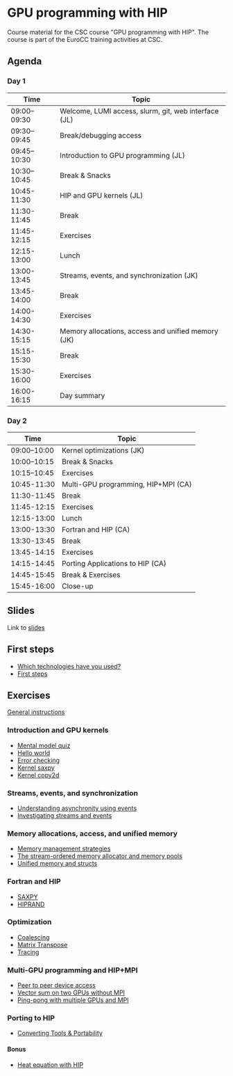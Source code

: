 # GPU programming with HIP

Course material for the CSC course "GPU programming with HIP". The course is
part of the EuroCC training activities at CSC.

## Agenda

### Day 1

| Time | Topic |
| ---- | ----- |
| 09:00–09:30 | Welcome, LUMI access, slurm, git, web interface (JL) |
| 09:30–09:45 | Break/debugging access |
| 09:45–10:30 | Introduction to GPU programming (JL) |
| 10:30–10:45 | Break & Snacks |
| 10:45-11:30 | HIP and GPU kernels (JL) |
| 11:30-11:45 | Break |
| 11:45-12:15 | Exercises |
| 12:15-13:00 | Lunch |
| 13:00-13:45 | Streams, events, and synchronization (JK) |
| 13:45-14:00 | Break |
| 14:00-14:30 | Exercises |
| 14:30-15:15 | Memory allocations, access and unified memory (JK) |
| 15:15-15:30 | Break |
| 15:30-16:00 | Exercises |
| 16:00-16:15 | Day summary |


### Day 2

| Time | Topic |
| ---- | ----- |
| 09:00–10:00 | Kernel optimizations (JK) |
| 10:00–10:15 | Break & Snacks |
| 10:15–10:45 | Exercises |
| 10:45-11:30 | Multi-GPU programming, HIP+MPI (CA) |
| 11:30-11:45 | Break |
| 11:45-12:15 | Exercises |
| 12:15-13:00 | Lunch |
| 13:00-13:30 | Fortran and HIP (CA) |
| 13:30-13:45 | Break |
| 13:45-14:15 | Exercises  |
| 14:15-14:45 | Porting Applications to HIP (CA) |
| 14:45-15:45 | Break & Exercises |
| 15:45-16:00 | Close-up | 


## Slides

Link to [slides](https://csc-training.github.io/hip-programming/)

## First steps
- [Which technologies have you used?](https://strawpoll.com/w4nWWYReQnA)
- [First steps](first_steps.md)

## Exercises

[General instructions](exercise-instructions.md)

### Introduction and GPU kernels

- [Mental model quiz](https://siili.rahtiapp.fi/s/gpmWnLY8q#)
- [Hello world](kernels/01-hello-world)
- [Error checking](kernels/02-error-checking)
- [Kernel saxpy](kernels/03-kernel-saxpy)
- [Kernel copy2d](kernels/04-kernel-copy2d)

### Streams, events, and synchronization

- [Understanding asynchronity using events](streams/01-event-record)
- [Investigating streams and events](streams/02-concurrency)

### Memory allocations, access, and unified memory

- [Memory management strategies](memory/01-prefetch)
- [The stream-ordered memory allocator and memory pools](memory/02-mempools)
- [Unified memory and structs](memory/03-struct)

### Fortran and HIP

- [SAXPY](hipfort/saxpy/hip/)
- [HIPRAND](hipfort/hiprand/)

### Optimization

- [Coalescing](optimization/01-coalescing)
- [Matrix Transpose](optimization/02-matrix_transpose)
- [Tracing](optimization/03-trace)

### Multi-GPU programming and HIP+MPI

- [Peer to peer device access](multi-gpu/01-p2pcopy)
- [Vector sum on two GPUs without MPI](multi-gpu/02-vector-sum)
- [Ping-pong with multiple GPUs and MPI](multi-gpu/03-mpi)

### Porting to HIP

- [Converting Tools & Portability](porting)

#### Bonus
- [Heat equation with HIP](bonus/heat-equation)
